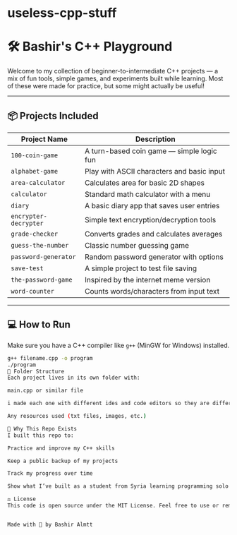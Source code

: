 # useless-cpp-stuff
# 🛠️ Bashir's C++ Playground

Welcome to my collection of beginner-to-intermediate C++ projects — a mix of fun tools, simple games, and experiments built while learning. Most of these were made for practice, but some might actually be useful!

---

## 📦 Projects Included

| Project Name         | Description |
|----------------------|-------------|
| `100-coin-game`      | A turn-based coin game — simple logic fun |
| `alphabet-game`      | Play with ASCII characters and basic input |
| `area-calculator`    | Calculates area for basic 2D shapes |
| `calculator`         | Standard math calculator with a menu |
| `diary`              | A basic diary app that saves user entries |
| `encrypter-decrypter`| Simple text encryption/decryption tools |
| `grade-checker`      | Converts grades and calculates averages |
| `guess-the-number`   | Classic number guessing game |
| `password-generator` | Random password generator with options |
| `save-test`          | A simple project to test file saving |
| `the-password-game`  | Inspired by the internet meme version |
| `word-counter`       | Counts words/characters from input text |

---

## 💻 How to Run

Make sure you have a C++ compiler like `g++` (MinGW for Windows) installed.

```bash
g++ filename.cpp -o program
./program
📁 Folder Structure
Each project lives in its own folder with:

main.cpp or similar file

i made each one with different ides and code editors so they are different

Any resources used (txt files, images, etc.)

🎯 Why This Repo Exists
I built this repo to:

Practice and improve my C++ skills

Keep a public backup of my projects

Track my progress over time

Show what I’ve built as a student from Syria learning programming solo

⚖️ License
This code is open source under the MIT License. Feel free to use or remix anything here with credit.


Made with 💙 by Bashir Almtt
